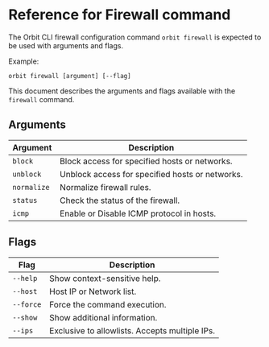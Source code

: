 # Reference for Firewall command

The Orbit CLI firewall configuration command `orbit firewall` is expected to be used with arguments and flags. 

Example:

```shell
orbit firewall [argument] [--flag]
```

This document describes the arguments and flags available with the `firewall` command.

## Arguments

| Argument      | Description                                      |
|---------------|--------------------------------------------------|
| `block`       | Block access for specified hosts or networks.    |
| `unblock`     | Unblock access for specified hosts or networks.  |
| `normalize`   | Normalize firewall rules.                        |
| `status`      | Check the status of the firewall.                |
| `icmp`        | Enable or Disable ICMP protocol in hosts.        | 

## Flags

| Flag              | Description                                       |
|-------------------|---------------------------------------------------|
| `--help`          | Show context-sensitive help.                      |
| `--host`          | Host IP or Network list.                          |
| `--force`         | Force the command execution.                      |
| `--show`          | Show additional information.                      |
| `--ips`           | Exclusive to allowlists. Accepts multiple IPs.    |
